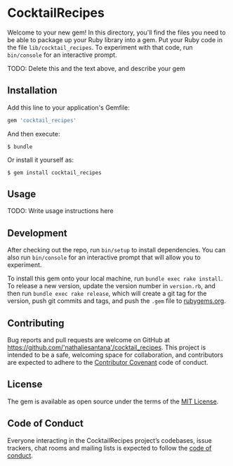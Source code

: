 # CocktailRecipes

Welcome to your new gem! In this directory, you'll find the files you need to be able to package up your Ruby library into a gem. Put your Ruby code in the file `lib/cocktail_recipes`. To experiment with that code, run `bin/console` for an interactive prompt.

TODO: Delete this and the text above, and describe your gem

## Installation

Add this line to your application's Gemfile:

```ruby
gem 'cocktail_recipes'
```

And then execute:

    $ bundle

Or install it yourself as:

    $ gem install cocktail_recipes

## Usage

TODO: Write usage instructions here

## Development

After checking out the repo, run `bin/setup` to install dependencies. You can also run `bin/console` for an interactive prompt that will allow you to experiment.

To install this gem onto your local machine, run `bundle exec rake install`. To release a new version, update the version number in `version.rb`, and then run `bundle exec rake release`, which will create a git tag for the version, push git commits and tags, and push the `.gem` file to [rubygems.org](https://rubygems.org).

## Contributing

Bug reports and pull requests are welcome on GitHub at https://github.com/'nathaliesantana'/cocktail_recipes. This project is intended to be a safe, welcoming space for collaboration, and contributors are expected to adhere to the [Contributor Covenant](http://contributor-covenant.org) code of conduct.

## License

The gem is available as open source under the terms of the [MIT License](https://opensource.org/licenses/MIT).

## Code of Conduct

Everyone interacting in the CocktailRecipes project’s codebases, issue trackers, chat rooms and mailing lists is expected to follow the [code of conduct](https://github.com/'nathaliesantana'/cocktail_recipes/blob/master/CODE_OF_CONDUCT.md).
